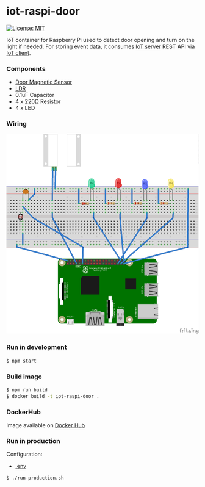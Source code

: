 # iot-raspi-door

[![License: MIT](https://img.shields.io/badge/License-MIT-yellow.svg)](https://opensource.org/licenses/MIT)

IoT container for Raspberry Pi used to detect door opening and turn on the light if needed. 
For storing event data, it consumes [IoT server](https://github.com/mmontes11/iot-server) REST API via [IoT client](https://github.com/mmontes11/iot-client).


### Components

* [Door Magnetic Sensor](https://www.adafruit.com/product/375)
* [LDR](https://www.adafruit.com/product/161)
* 0.1uF Capacitor
* 4 x 220Ω Resistor
* 4 x LED

### Wiring

![wiring](https://raw.githubusercontent.com/mmontes11/iot-raspi-door/develop/wiring/wiring.png)

### Run in development

```bash
$ npm start
```

### Build image

```bash
$ npm run build
$ docker build -t iot-raspi-door .
```

### DockerHub

Image available on [Docker Hub](https://hub.docker.com/r/mmontes11/iot-raspi-door/)


### Run in production

Configuration:

* [.env](https://github.com/mmontes11/iot-raspi-door/blob/develop/.env)


```bash
$ ./run-production.sh
```

